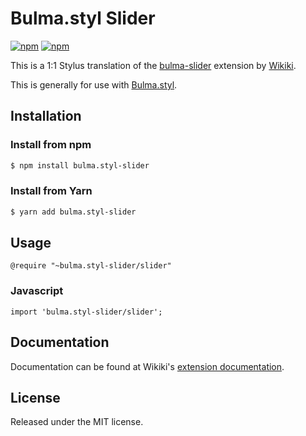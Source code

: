 # Bulma.styl Slider

[![npm](https://img.shields.io/npm/v/bulma.styl-slider.svg)](https://www.npmjs.com/package/bulma.styl-slider)
[![npm](https://img.shields.io/npm/dm/bulma.styl-slider.svg)](https://www.npmjs.com/package/bulma.styl-slider)

This is a 1:1 Stylus translation of the [bulma-slider](https://github.com/Wikiki/bulma-slider) extension by [Wikiki](https://github.com/Wikiki).

This is generally for use with [Bulma.styl](https://github.com/log1x/bulma.styl). 

## Installation 

### Install from npm

```sh
$ npm install bulma.styl-slider
```

### Install from Yarn 

```sh
$ yarn add bulma.styl-slider
```

## Usage 

```
@require "~bulma.styl-slider/slider"
```

### Javascript

```
import 'bulma.styl-slider/slider';
```

## Documentation 

Documentation can be found at Wikiki's [extension documentation](https://wikiki.github.io/bulma-extensions/slider).

## License

Released under the MIT license.

